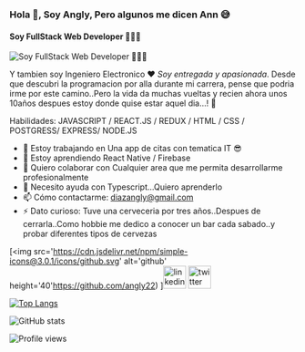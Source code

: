 ### Hola 👋, Soy **Angly**, Pero algunos me dicen Ann  😅
#### Soy FullStack Web Developer 👨🏻‍💻 
![Soy FullStack Web Developer 👨🏻‍💻 ](https://mujermexico.com/wp-content/uploads/2020/08/Vida-Geek-66744.gif?format=500w)

Y tambien soy Ingeniero Electronico ❤️ *Soy entregada y apasionada*.
Desde que descubri la programacion por alla durante mi carrera, pense que podria irme por este camino..Pero la vida da muchas vueltas y recien ahora unos 10años despues estoy donde quise estar aquel dia...!  🥳

Habilidades: JAVASCRIPT / REACT.JS / REDUX / HTML / CSS / POSTGRESS/ EXPRESS/ NODE.JS

- 🔭 Estoy trabajando en Una app de citas con tematica IT 😎 
- 🌱 Estoy aprendiendo React Native / Firebase 
- 👯 Quiero colaborar con Cualquier area que me permita desarrollarme profesionalmente 
- 🤔 Necesito ayuda con Typescript...Quiero aprenderlo 
- 📫 Cómo contactarme: diazangly@gmail.com 
- ⚡ Dato curioso: Tuve una cerveceria por tres años..Despues de cerrarla..Como hobbie me dedico a conocer un bar cada sabado..y probar diferentes tipos de cervezas 


[<img src='https://cdn.jsdelivr.net/npm/simple-icons@3.0.1/icons/github.svg' alt='github' height='40'https://github.com/angly22)  ][<img src='https://cdn.jsdelivr.net/npm/simple-icons@3.0.1/icons/linkedin.svg' alt='linkedin' height='40'>](https://www.linkedin.com/in/anglydiazjimenez/)   [<img src='https://cdn.jsdelivr.net/npm/simple-icons@3.0.1/icons/twitter.svg' alt='twitter' height='40'>](https://twitter.com/anglybeer)  

[![Top Langs](https://github-readme-stats.vercel.app/api/top-langs/?username=angly22)](https://github.com/anuraghazra/github-readme-stats)

![GitHub stats](https://github-readme-stats.vercel.app/api?username=angly22&show_icons=true)  

![Profile views](https://gpvc.arturio.dev/angly22)  
